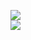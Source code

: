 [![](https://img.shields.io/badge/Made%20With-Github%20Spray-lightgrey.svg?style=for-the-badge&logo=github)](https://github.com/Annihil/github-spray#9703)  
[![](https://i.imgur.com/2DrTn0Z.gif)](https://github.com/Annihil/github-spray)